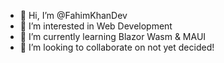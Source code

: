 - 👋 Hi, I’m @FahimKhanDev
- 👀 I’m interested in Web Development
- 🌱 I’m currently learning Blazor Wasm & MAUI
- 💞️ I’m looking to collaborate on not yet decided!

<!---
FahimKhanDev/FahimKhanDev is a ✨ special ✨ repository because its `README.md` (this file) appears on your GitHub profile.
You can click the Preview link to take a look at your changes.
--->
